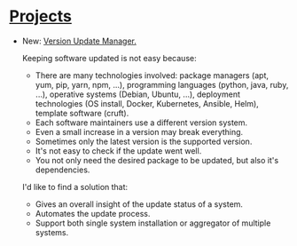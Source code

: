 # [Projects](projects.md)

* New: [Version Update Manager.](projects.md#version-update-manager)

    Keeping software updated is not easy because:
    
    * There are many technologies involved: package managers (apt, yum, pip, yarn,
        npm, ...), programming languages (python, java, ruby, ...), operative
        systems (Debian, Ubuntu, ...), deployment technologies (OS install, Docker,
        Kubernetes, Ansible, Helm), template software (cruft).
    * Each software maintainers use a different version system.
    * Even a small increase in a version may break everything.
    * Sometimes only the latest version is the supported version.
    * It's not easy to check if the update went well.
    * You not only need the desired package to be updated, but also it's
        dependencies.
    
    I'd like to find a solution that:
    
    * Gives an overall insight of the update status of a system.
    * Automates the update process.
    * Support both single system installation or aggregator of multiple systems.
